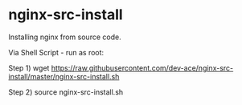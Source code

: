 nginx-src-install
=================

Installing nginx from source code.


Via Shell Script - run as root:


Step 1)
wget https://raw.githubusercontent.com/dev-ace/nginx-src-install/master/nginx-src-install.sh

Step 2)
source nginx-src-install.sh

